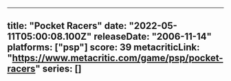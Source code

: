 
---
title: "Pocket Racers"
date: "2022-05-11T05:00:08.100Z"
releaseDate: "2006-11-14"
platforms: ["psp"]
score: 39
metacriticLink: "https://www.metacritic.com/game/psp/pocket-racers"
series: []
---

